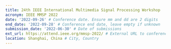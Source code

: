 ```yaml
---
title: 24th IEEE International Multimedia Signal Processing Workshop
acronym: IEEE MMSP 2022
date: '2022-09-26' # Conference date. Ensure mm and dd are 2 digits
end_date: '2022-09-28' # Conference end date, leave empty if unknown
submission_date: '2022-06-30' # Date of submissions
ext_url: https://attend.ieee.org/mmsp-2022/ # External URL to conference website
location: Shanghai, China # City, Country
---
```

